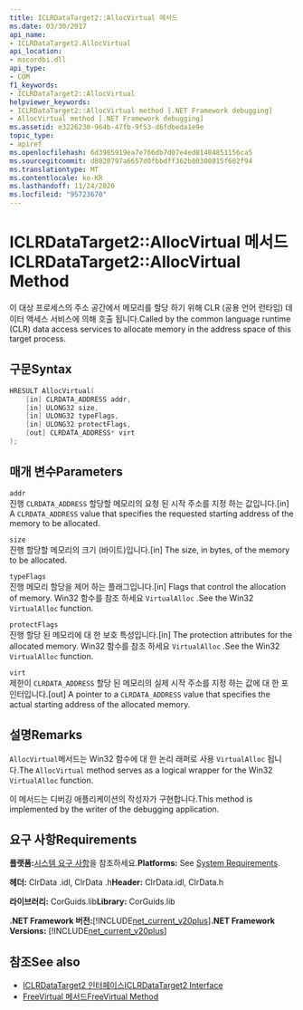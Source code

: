 ```yaml
---
title: ICLRDataTarget2::AllocVirtual 메서드
ms.date: 03/30/2017
api_name:
- ICLRDataTarget2.AllocVirtual
api_location:
- mscordbi.dll
api_type:
- COM
f1_keywords:
- ICLRDataTarget2::AllocVirtual
helpviewer_keywords:
- ICLRDataTarget2::AllocVirtual method [.NET Framework debugging]
- AllocVirtual method [.NET Framework debugging]
ms.assetid: e3226230-964b-47fb-9f53-d6fdbeda1e9e
topic_type:
- apiref
ms.openlocfilehash: 6d3985919ea7e766db7d07e4ed81484851156ca5
ms.sourcegitcommit: d8020797a6657d0fbbdff362b80300815f682f94
ms.translationtype: MT
ms.contentlocale: ko-KR
ms.lasthandoff: 11/24/2020
ms.locfileid: "95723670"
---
```

# <a name="iclrdatatarget2allocvirtual-method"></a><span data-ttu-id="a391d-102">ICLRDataTarget2::AllocVirtual 메서드</span><span class="sxs-lookup"><span data-stu-id="a391d-102">ICLRDataTarget2::AllocVirtual Method</span></span>

<span data-ttu-id="a391d-103">이 대상 프로세스의 주소 공간에서 메모리를 할당 하기 위해 CLR (공용 언어 런타임) 데이터 액세스 서비스에 의해 호출 됩니다.</span><span class="sxs-lookup"><span data-stu-id="a391d-103">Called by the common language runtime (CLR) data access services to allocate memory in the address space of this target process.</span></span>  
  
## <a name="syntax"></a><span data-ttu-id="a391d-104">구문</span><span class="sxs-lookup"><span data-stu-id="a391d-104">Syntax</span></span>  
  
```cpp  
HRESULT AllocVirtual(  
    [in] CLRDATA_ADDRESS addr,  
    [in] ULONG32 size,  
    [in] ULONG32 typeFlags,  
    [in] ULONG32 protectFlags,  
    [out] CLRDATA_ADDRESS* virt  
);  
```  
  
## <a name="parameters"></a><span data-ttu-id="a391d-105">매개 변수</span><span class="sxs-lookup"><span data-stu-id="a391d-105">Parameters</span></span>  

 `addr`  
 <span data-ttu-id="a391d-106">진행 `CLRDATA_ADDRESS` 할당할 메모리의 요청 된 시작 주소를 지정 하는 값입니다.</span><span class="sxs-lookup"><span data-stu-id="a391d-106">[in] A `CLRDATA_ADDRESS` value that specifies the requested starting address of the memory to be allocated.</span></span>  
  
 `size`  
 <span data-ttu-id="a391d-107">진행 할당할 메모리의 크기 (바이트)입니다.</span><span class="sxs-lookup"><span data-stu-id="a391d-107">[in] The size, in bytes, of the memory to be allocated.</span></span>  
  
 `typeFlags`  
 <span data-ttu-id="a391d-108">진행 메모리 할당을 제어 하는 플래그입니다.</span><span class="sxs-lookup"><span data-stu-id="a391d-108">[in] Flags that control the allocation of memory.</span></span> <span data-ttu-id="a391d-109">Win32 함수를 참조 하세요 `VirtualAlloc` .</span><span class="sxs-lookup"><span data-stu-id="a391d-109">See the Win32 `VirtualAlloc` function.</span></span>  
  
 `protectFlags`  
 <span data-ttu-id="a391d-110">진행 할당 된 메모리에 대 한 보호 특성입니다.</span><span class="sxs-lookup"><span data-stu-id="a391d-110">[in] The protection attributes for the allocated memory.</span></span> <span data-ttu-id="a391d-111">Win32 함수를 참조 하세요 `VirtualAlloc` .</span><span class="sxs-lookup"><span data-stu-id="a391d-111">See the Win32 `VirtualAlloc` function.</span></span>  
  
 `virt`  
 <span data-ttu-id="a391d-112">제한이 `CLRDATA_ADDRESS` 할당 된 메모리의 실제 시작 주소를 지정 하는 값에 대 한 포인터입니다.</span><span class="sxs-lookup"><span data-stu-id="a391d-112">[out] A pointer to a `CLRDATA_ADDRESS` value that specifies the actual starting address of the allocated memory.</span></span>  
  
## <a name="remarks"></a><span data-ttu-id="a391d-113">설명</span><span class="sxs-lookup"><span data-stu-id="a391d-113">Remarks</span></span>  

 <span data-ttu-id="a391d-114">`AllocVirtual`메서드는 Win32 함수에 대 한 논리 래퍼로 사용 `VirtualAlloc` 됩니다.</span><span class="sxs-lookup"><span data-stu-id="a391d-114">The `AllocVirtual` method serves as a logical wrapper for the Win32 `VirtualAlloc` function.</span></span>  
  
 <span data-ttu-id="a391d-115">이 메서드는 디버깅 애플리케이션의 작성자가 구현합니다.</span><span class="sxs-lookup"><span data-stu-id="a391d-115">This method is implemented by the writer of the debugging application.</span></span>  
  
## <a name="requirements"></a><span data-ttu-id="a391d-116">요구 사항</span><span class="sxs-lookup"><span data-stu-id="a391d-116">Requirements</span></span>  

 <span data-ttu-id="a391d-117">**플랫폼:**[시스템 요구 사항](../../get-started/system-requirements.md)을 참조하세요.</span><span class="sxs-lookup"><span data-stu-id="a391d-117">**Platforms:** See [System Requirements](../../get-started/system-requirements.md).</span></span>  
  
 <span data-ttu-id="a391d-118">**헤더:** ClrData .idl, ClrData .h</span><span class="sxs-lookup"><span data-stu-id="a391d-118">**Header:** ClrData.idl, ClrData.h</span></span>  
  
 <span data-ttu-id="a391d-119">**라이브러리:** CorGuids.lib</span><span class="sxs-lookup"><span data-stu-id="a391d-119">**Library:** CorGuids.lib</span></span>  
  
 <span data-ttu-id="a391d-120">**.NET Framework 버전:**[!INCLUDE[net_current_v20plus](../../../../includes/net-current-v20plus-md.md)]</span><span class="sxs-lookup"><span data-stu-id="a391d-120">**.NET Framework Versions:** [!INCLUDE[net_current_v20plus](../../../../includes/net-current-v20plus-md.md)]</span></span>  
  
## <a name="see-also"></a><span data-ttu-id="a391d-121">참조</span><span class="sxs-lookup"><span data-stu-id="a391d-121">See also</span></span>

- [<span data-ttu-id="a391d-122">ICLRDataTarget2 인터페이스</span><span class="sxs-lookup"><span data-stu-id="a391d-122">ICLRDataTarget2 Interface</span></span>](iclrdatatarget2-interface.md)
- [<span data-ttu-id="a391d-123">FreeVirtual 메서드</span><span class="sxs-lookup"><span data-stu-id="a391d-123">FreeVirtual Method</span></span>](iclrdatatarget2-freevirtual-method.md)
